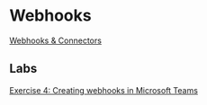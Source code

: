 # Webhooks

[Webhooks & Connectors](https://docs.microsoft.com/en-us/microsoftteams/platform/webhooks-and-connectors/what-are-webhooks-and-connectors)

## Labs

[Exercise 4: Creating webhooks in Microsoft Teams](../../../Labs/Lab04/Lab04-Extending-Teams-lab-instructions/05-Exercise-4-Creating-webhooks-in-Microsoft-Teams.md)
